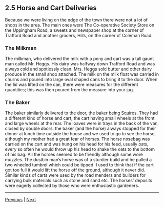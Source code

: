## 2.5 Horse and Cart Deliveries

Because we were living on the edge of the town there were not a lot of shops in the area. The main ones were The Co-operative Society Store on the Uppingham Road, a sweets and newspaper shop at the corner of Trafford Road and another grocers, Hills, on the corner of Coleman Road.

### The Milkman

The milkman, who delivered the milk with a pony and cart was a tall gaunt man called Mr. Heggs. His dairy was halfway down Trafford Road and was always cold and spotlessly clean. Mrs. Heggs sold butter and other dairy produce in the small shop attached. The milk on the milk float was carried in churns and poured into large oval shaped cans to bring it to the door. When the lid was lifted on the can, there were measures for the different quantities; this was then poured from the measure into your jug.

### The Baker

The baker similarly delivered to the door, the baker being Squires. They had a different kind of horse and cart, the cart having small wheels at the front and large wheels at the rear. The loaves were in trays in the back of the van, closed by double doors. the baker (and the horse) always stopped for their dinner at lunch time outside the house and we used to go to see the horse, although my mother had a great fear of horses. The horse nosebag was carried on the cart and was hung on his head for his feed, usually oats, every so often he would throw up his head to shake the oats to the bottom of his bag. All the horses seemed to be friendly although some wore muzzles. The dustbin man’s horse was of a sturdier build and he pulled a two wheeled tumbrel which could be tipped. I used to think that if the cart got too full it would lift the horse off the ground, although it never did. Similar kinds of carts were used by the road menders and builders for carrying bulk materials such as stone and sand etc. The horses’ deposits were eagerly collected by those who were enthusiastic gardeners.

---

<a href="./2.4-parents-life.html">Previous</a> | <a href="./2.6-humberstone-pubs.html">Next</a>
